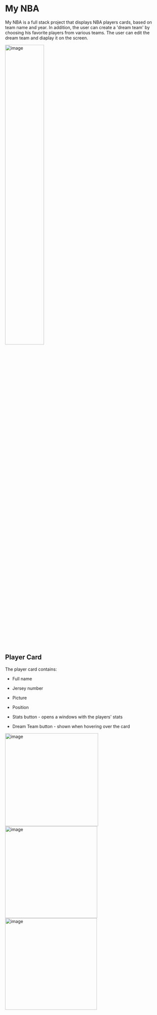 # My NBA

My NBA is a full stack project that displays NBA players cards, based on team name and year. In addition, the user can create a 'dream team' by choosing his favorite players from various teams. The user can edit the dream team and diaplay it on the screen.

<img alt="image" width=50% height=50% src="https://cdn.nba.com/manage/2020/10/NBA20Secondary20Logo-784x462.jpg">

<br/>

## Player Card
The player card contains:
* Full name
* Jersey number
* Picture
* Position

* Stats button - opens a windows with the players' stats
* Dream Team button - shown when hovering over the card


<img width="302" alt="image" src="https://user-images.githubusercontent.com/61458890/196913892-04bd573f-00c1-4d0b-a05f-4bf19a3cf68f.png"> <img width="299" alt="image" src="https://user-images.githubusercontent.com/61458890/196914233-66741baa-355c-40d4-bff0-9d6a94e66e0d.png"> <img width="298" alt="image" src="https://user-images.githubusercontent.com/61458890/196914433-da618395-9888-4ad7-9087-99caf2ada9ba.png">


